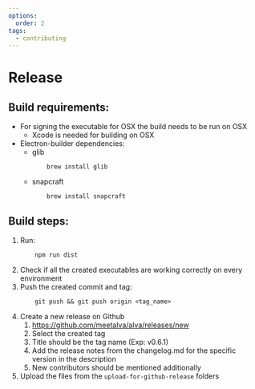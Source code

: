```yaml
---
options:
  order: 2
tags:
  - contributing
---
```


# Release

## Build requirements:
- For signing the executable for OSX the build needs to be run on OSX
	- Xcode is needed for building on OSX
- Electron-builder dependencies:
	- glib
		```
			brew install glib
		```
	- snapcraft
		```
			brew install snapcraft
		```

## Build steps:
1. Run:
	```
		npm run dist
	```
2. Check if all the created executables are working correctly on every environment
3. Push the created commit and tag:
	```
		git push && git push origin <tag_name>
	```
4. Create a new release on Github
	1. https://github.com/meetalva/alva/releases/new
	2. Select the created tag
	3. Title should be the tag name (Exp: v0.6.1)
	4. Add the release notes from the changelog.md for the specific version in the description
	5. New contributors should be mentioned additionally
5. Upload the files from the `upload-for-github-release` folders
